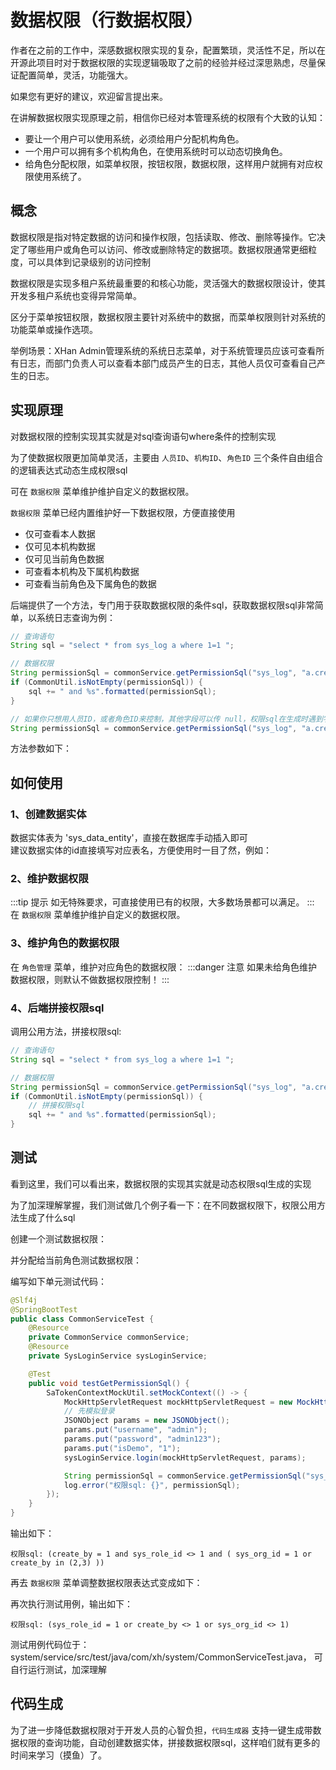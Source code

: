 <script setup>
const previewSrcList = ["/image/img_2.png", "/image/img_9.png", "/image/img_10.png", "/image/img_11.png", "/image/img_12.png", "/image/img_13.png", "/image/img_14.png", "/image/img_15.png"];
</script>
# 数据权限（行数据权限）
作者在之前的工作中，深感数据权限实现的复杂，配置繁琐，灵活性不足，所以在开源此项目时对于数据权限的实现逻辑吸取了之前的经验并经过深思熟虑，尽量保证配置简单，灵活，功能强大。

如果您有更好的建议，欢迎留言提出来。

在讲解数据权限实现原理之前，相信你已经对本管理系统的权限有个大致的认知：
- 要让一个用户可以使用系统，必须给用户分配机构角色。
- 一个用户可以拥有多个机构角色，在使用系统时可以动态切换角色。
- 给角色分配权限，如菜单权限，按钮权限，数据权限，这样用户就拥有对应权限使用系统了。

## 概念
数据权限是指对特定数据的访问和操作权限，包括读取、修改、删除等操作。它决定了哪些用户或角色可以访问、修改或删除特定的数据项。数据权限通常更细粒度，可以具体到记录级别的访问控制

数据权限是实现多租户系统最重要的和核心功能，灵活强大的数据权限设计，使其开发多租户系统也变得异常简单。

区分于菜单按钮权限，数据权限主要针对系统中的数据，而菜单权限则针对系统的功能菜单或操作选项。

举例场景：XHan Admin管理系统的系统日志菜单，对于系统管理员应该可查看所有日志，而部门负责人可以查看本部门成员产生的日志，其他人员仅可查看自己产生的日志。

## 实现原理
对数据权限的控制实现其实就是对sql查询语句where条件的控制实现

为了使数据权限更加简单灵活，主要由 `人员ID`、`机构ID`、`角色ID` 三个条件自由组合的逻辑表达式动态生成权限sql 

可在 `数据权限` 菜单维护维护自定义的数据权限。

`数据权限` 菜单已经内置维护好一下数据权限，方便直接使用
- 仅可查看本人数据
- 仅可见本机构数据
- 仅可见当前角色数据
- 可查看本机构及下属机构数据
- 可查看当前角色及下属角色的数据

后端提供了一个方法，专门用于获取数据权限的条件sql，获取数据权限sql非常简单，以系统日志查询为例：
```java
// 查询语句
String sql = "select * from sys_log a where 1=1 ";

// 数据权限
String permissionSql = commonService.getPermissionSql("sys_log", "a.create_by", "a.sys_role_id", "a.sys_org_id");
if (CommonUtil.isNotEmpty(permissionSql)) {
    sql += " and %s".formatted(permissionSql);
}

// 如果你只想用人员ID，或者角色ID来控制，其他字段可以传 null，权限sql在生成时遇到字段为 null 会始终判断为真
String permissionSql = commonService.getPermissionSql("sys_log", "a.create_by", null, null);
```
方法参数如下：
<el-image style="width: 100%;" :src="previewSrcList[0]" :preview-src-list="previewSrcList" fit="cover" :initial-index="0" alt="" />


## 如何使用
### 1、创建数据实体
数据实体表为 'sys_data_entity'，直接在数据库手动插入即可<br/>
建议数据实体的id直接填写对应表名，方便使用时一目了然，例如：<br>
<el-image style="width: 100%;" :src="previewSrcList[1]" :preview-src-list="previewSrcList" fit="cover" :initial-index="1" alt="" />

### 2、维护数据权限
:::tip 提示
如无特殊要求，可直接使用已有的权限，大多数场景都可以满足。
:::
在 `数据权限` 菜单维护维护自定义的数据权限。
<el-image style="width: 100%;" :src="previewSrcList[3]" :preview-src-list="previewSrcList" fit="cover" :initial-index="3" alt="" />

### 3、维护角色的数据权限
在 `角色管理` 菜单，维护对应角色的数据权限：
<el-image style="width: 100%;" :src="previewSrcList[2]" :preview-src-list="previewSrcList" fit="cover" :initial-index="2" alt="" />
:::danger 注意
如果未给角色维护数据权限，则默认不做数据权限控制！
:::
### 4、后端拼接权限sql
调用公用方法，拼接权限sql:
```java
// 查询语句
String sql = "select * from sys_log a where 1=1 ";

// 数据权限
String permissionSql = commonService.getPermissionSql("sys_log", "a.create_by", "a.sys_role_id", "a.sys_org_id");
if (CommonUtil.isNotEmpty(permissionSql)) {
    // 拼接权限sql   
    sql += " and %s".formatted(permissionSql);
}
```

## 测试
看到这里，我们可以看出来，数据权限的实现其实就是动态权限sql生成的实现

为了加深理解掌握，我们测试做几个例子看一下：在不同数据权限下，权限公用方法生成了什么sql

创建一个测试数据权限：
<el-image style="width: 100%;" :src="previewSrcList[4]" :preview-src-list="previewSrcList" fit="cover" :initial-index="4" alt="" />

并分配给当前角色测试数据权限：
<el-image style="width: 100%;" :src="previewSrcList[5]" :preview-src-list="previewSrcList" fit="cover" :initial-index="5" alt="" />

编写如下单元测试代码：
```java
@Slf4j
@SpringBootTest
public class CommonServiceTest {
    @Resource
    private CommonService commonService;
    @Resource
    private SysLoginService sysLoginService;

    @Test
    public void testGetPermissionSql() {
        SaTokenContextMockUtil.setMockContext(() -> {
            MockHttpServletRequest mockHttpServletRequest = new MockHttpServletRequest();
            // 先模拟登录
            JSONObject params = new JSONObject();
            params.put("username", "admin");
            params.put("password", "admin123");
            params.put("isDemo", "1");
            sysLoginService.login(mockHttpServletRequest, params);

            String permissionSql = commonService.getPermissionSql("sys_log", "create_by", "sys_role_id", "sys_org_id");
            log.error("权限sql: {}", permissionSql);
        });
    }
}

```
输出如下：
```shell
权限sql: (create_by = 1 and sys_role_id <> 1 and ( sys_org_id = 1 or create_by in (2,3) ))
```

再去 `数据权限` 菜单调整数据权限表达式变成如下：
<el-image style="width: 100%;" :src="previewSrcList[6]" :preview-src-list="previewSrcList" fit="cover" :initial-index="6" alt="" />

再次执行测试用例，输出如下：
```shell
权限sql: (sys_role_id = 1 or create_by <> 1 or sys_org_id <> 1)
```

测试用例代码位于： system/service/src/test/java/com/xh/system/CommonServiceTest.java，
可自行运行测试，加深理解

## 代码生成
为了进一步降低数据权限对于开发人员的心智负担，`代码生成器` 支持一键生成带数据权限的查询功能，自动创建数据实体，拼接数据权限sql，这样咱们就有更多的时间来学习（摸鱼）了。
<el-image style="width: 100%;" :src="previewSrcList[7]" :preview-src-list="previewSrcList" fit="cover" :initial-index="7" alt="" />
